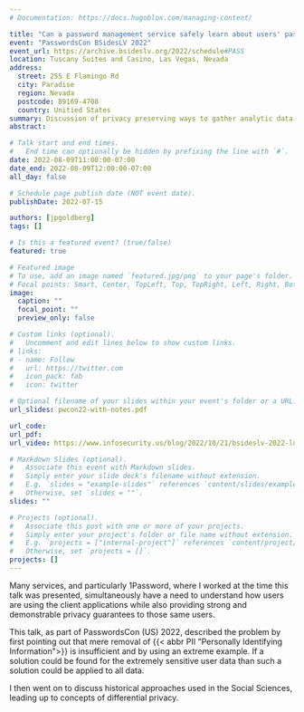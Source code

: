 ```yaml
---
# Documentation: https://docs.hugoblox.com/managing-content/

title: "Can a password management service safely learn about users' passwords?"
event: "PasswordsCon BSidesLV 2022"
event_url: https://archive.bsideslv.org/2022/schedule#PASS
location: Tuscany Suites and Casino, Las Vegas, Nevada
address:
  street: 255 E Flamingo Rd
  city: Paradise
  region: Nevada
  postcode: 89169-4708
  country: Unitied States
summary: Discussion of privacy preserving ways to gather analytic data of potentially highly sensitive user before. 
abstract:

# Talk start and end times.
#   End time can optionally be hidden by prefixing the line with `#`.
date: 2022-08-09T11:00:00-07:00
date_end: 2022-08-09T12:00:00-07:00
all_day: false

# Schedule page publish date (NOT event date).
publishDate: 2022-07-15

authors: [jpgoldberg]
tags: []

# Is this a featured event? (true/false)
featured: true

# Featured image
# To use, add an image named `featured.jpg/png` to your page's folder. 
# Focal points: Smart, Center, TopLeft, Top, TopRight, Left, Right, BottomLeft, Bottom, BottomRight.
image:
  caption: ""
  focal_point: ""
  preview_only: false

# Custom links (optional).
#   Uncomment and edit lines below to show custom links.
# links:
# - name: Follow
#   url: https://twitter.com
#   icon_pack: fab
#   icon: twitter

# Optional filename of your slides within your event's folder or a URL.
url_slides: pwcon22-with-notes.pdf

url_code:
url_pdf:
url_video: https://www.infosecurity.us/blog/2022/10/21/bsideslv-2022-lucky13-passwordscon-jeffrey-p-goldbergs-can-a-password-management-service-safely-learn-about-users-passwords

# Markdown Slides (optional).
#   Associate this event with Markdown slides.
#   Simply enter your slide deck's filename without extension.
#   E.g. `slides = "example-slides"` references `content/slides/example-slides.md`.
#   Otherwise, set `slides = ""`.
slides: ""

# Projects (optional).
#   Associate this post with one or more of your projects.
#   Simply enter your project's folder or file name without extension.
#   E.g. `projects = ["internal-project"]` references `content/project/deep-learning/index.md`.
#   Otherwise, set `projects = []`.
projects: []
---
```


Many services,
and particularly 1Password,
where I worked at the time this talk was presented,
simultaneously have a need to understand how users are using the client applications
while also providing strong and demonstrable privacy guarantees to those same users.

This talk, as part of PasswordsCon (US) 2022, described the problem
by first pointing out that mere removal of
{{< abbr PII "Personally Identifying Information">}}
is insufficient
and by using an extreme example.
If a solution could be found for the extremely sensitive user data
than such a solution could be applied to all data.

I then went on to discuss historical approaches used in the Social Sciences,
leading up to concepts of differential privacy.



